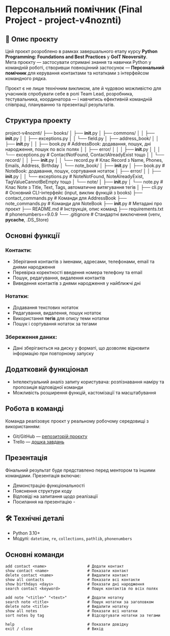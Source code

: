 # Персональний помічник (Final Project - project-v4noznti)

## 📌 Опис проєкту

Цей проєкт розроблено в рамках завершального етапу курсу **Python Programming: Foundations and Best Practices** у **GoIT Neoversity**.  
Мета проєкту — застосувати отримані знання та навички Python у командній роботі, створивши повноцінний застосунок — **Персональний помічник** для керування контактами та нотатками з інтерфейсом командного рядка.

Проєкт є не лише технічним викликом, але й чудовою можливістю для учасників спробувати себе в ролі Team Lead, розробника, тестувальника, координатора — і навчитись ефективній командній співпраці, плануванню та презентації результатів.

## Структура проекту

project-v4noznti/
├── books/
│   ├── __init__.py
│   ├── commons/
│   │   ├── __init__.py
│   │   ├── exceptions.py
│   │   └── field.py
│   ├── address_book/
│   │   ├── __init__.py
│   │   ├── book.py                      # AddressBook: додавання, пошук, дні народження, пошук по всіх полях
│   │   ├── error/
│   │   │   ├── __init__.py
│   │   │   └── exceptions.py            # ContactNotFound, ContactAlreadyExist тощо
│   │   └── record/
│   │       ├── __init__.py
│   │       └── record.py                # Клас Record з Name, Phones, Emails, Address, Birthday
│   └── note_book/
│       ├── __init__.py
│       ├── book.py                      # NoteBook: додавання, пошук, сортування нотаток
│       ├── error/
│       │   ├── __init__.py
│       │   └── exceptions.py            # NoteNotFound, NoteAlreadyExist, TagValueCannotBeEmpty тощо
│       └── note/
│           ├── __init__.py
│           └── note.py                  # Клас Note з Title, Text, Tags, автоматичне витягування тегів
│
├── cli.py                               # Основний CLI-інтерфейс (input, виклик функцій з books)
├── contact_commands.py                  # Команди для AddressBook
├── note_commands.py                     # Команди для NoteBook
├── __init__.py                          # Метадані про проєкт
├── README.md                            # Інструкція, опис команд
├── requirements.txt                     # phonenumbers==9.0.9
└── .gitignore                           # Стандартні виключення (venv, __pycache__, .DS_Store)

## Основні функції

### Контакти:
- Зберігання контактів з іменами, адресами, телефонами, email та днями народження
- Перевірка коректності введення номера телефону та email
- Пошук, редагування, видалення контактів
- Виведення контактів з днями народження у найближчі дні

### Нотатки:
- Додавання текстових нотаток
- Редагування, видалення, пошук нотаток
- Використання **тегів** для опису теми нотатки
- Пошук і сортування нотаток за тегами

### Збереження даних:
- Дані зберігаються на диску у форматі, що дозволяє відновити інформацію при повторному запуску

## Додатковий функціонал

- Інтелектуальний аналіз запиту користувача: розпізнавання наміру та пропозиція відповідної команди
- Можливість розширення функцій, кастомізації та масштабування

## Робота в команді

Команда реалізовує проєкт у реальному робочому середовищі з використанням:
-  Git/GitHub — [репозиторій проєкту](https://github.com/darinav/project-v4noznti/)
- Trello — [дошка завдань](https://trello.com/b/zo3BC7Op/vi4nozayniatiproject)

##  Презентація

Фінальний результат буде представлено перед ментором та іншими командами. Презентація включає:
- Демонстрацію функціональності
- Пояснення структури коду
- Відповіді на запитання щодо реалізації
- Посилання на презентацію -  

## 🛠️ Технічні деталі

- Python 3.10+
- Модулі: `datetime`, `re`, `collections`, `pathlib`, `phonenumbers`


##  Основні команди
```
add contact <name>                  # Додати контакт
show contact <name>                 # Показати контакт
delete contact <name>               # Видалити контакт
show all contacts                   # Показати всі контакти
show birthdays <days>               # Показати дні народження
search contact <keyword>            # Пошук контактів по всіх полях

add note "<title>" "<text>"         # Додати нотатку
search note <title>                 # Пошук нотатки за заголовком
delete note <title>                 # Видалити нотатку
show all notes                      # Показати всі нотатки
sort notes by tag                   # Відсортувати нотатки за тегами

help                                # Показати довідку
exit / close                        # Вихід
```
